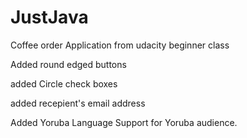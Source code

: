 # JustJava

Coffee order Application from udacity beginner class

Added round edged buttons

added Circle check boxes

added recepient's email address

Added Yoruba Language Support for Yoruba audience.
